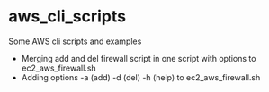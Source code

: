 # aws_cli_scripts
Some AWS cli scripts and examples

- Merging add and del firewall script in one script with options to ec2_aws_firewall.sh
- Adding options -a (add) -d (del) -h (help) to ec2_aws_firewall.sh
